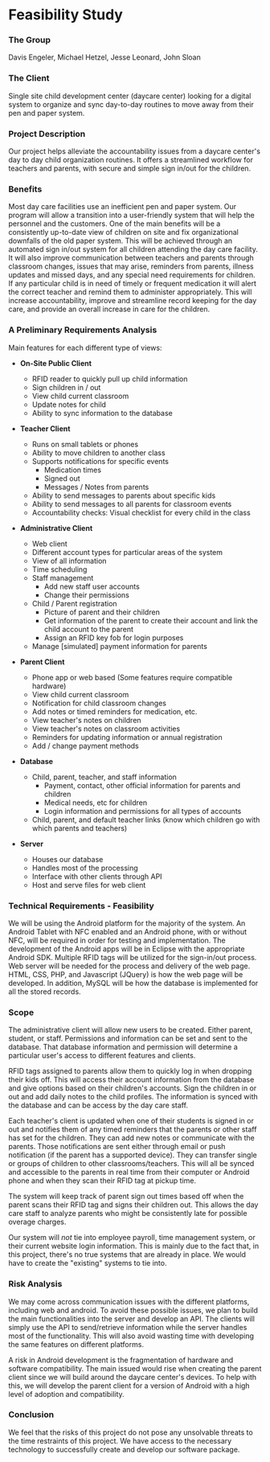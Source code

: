 Feasibility Study
=====

### The Group

Davis Engeler, Michael Hetzel, Jesse Leonard, John Sloan

### The Client

Single site child development center (daycare center) looking for a digital system to organize and sync day-to-day routines to move away from their pen and paper system.

### Project Description

Our project helps alleviate the accountability issues from a daycare center's day to day child organization routines. It offers a streamlined workflow for teachers and parents, with secure and simple sign in/out for the children.

### Benefits

Most day care facilities use an inefficient pen and paper system. Our program will allow a transition into a user-friendly system that will help the personnel and the customers. One of the main benefits will be a consistently up-to-date view of children on site and fix organizational downfalls of the old paper system. This will be achieved through an automated sign in/out system for all children attending the day care facility. It will also improve communication between teachers and parents through classroom changes, issues that may arise, reminders from parents, illness updates and missed days, and any special need requirements for children. If any particular child is in need of timely or frequent medication it will alert the correct teacher and remind them to administer appropriately. This will increase accountability, improve and streamline record keeping for the day care, and provide an overall increase in care for the children.

### A Preliminary Requirements Analysis

Main features for each different type of views:

- **On-Site Public Client** 	
	- RFID reader to quickly pull up child information
	- Sign children in / out
	- View child current classroom
	- Update notes for child
	- Ability to sync information to the database

- **Teacher Client**
	- Runs on small tablets or phones
	- Ability to move children to another class
	- Supports notifications for specific events
		- Medication times
		- Signed out
		- Messages / Notes from parents
	- Ability to send messages to parents about specific kids
	- Ability to send messages to all parents for classroom events
	- Accountability checks: Visual checklist for every child in the class
	
- **Administrative Client**
	- Web client
	- Different account types for particular areas of the system
	- View of all information
	- Time scheduling
	- Staff management
		- Add new staff user accounts
		- Change their permissions
	- Child / Parent registration
		- Picture of parent and their children
		- Get information of the parent to create their account and link the child account to the parent
		- Assign an RFID key fob for login purposes
	- Manage [simulated] payment information for parents

- **Parent Client**
	- Phone app or web based (Some features require compatible hardware)
	- View child current classroom
	- Notification for child classroom changes
	- Add notes or timed reminders for medication, etc.
	- View teacher's notes on children
	- View teacher's notes on classroom activities
	- Reminders for updating information or annual registration
	- Add / change payment methods

- **Database**
	- Child, parent, teacher, and staff information
		- Payment, contact, other official information for parents and children
		- Medical needs, etc for children
		- Login information and permissions for all types of accounts
	- Child, parent, and default teacher links (know which children go with which parents and teachers)
	
- **Server**
	- Houses our database
	- Handles most of the processing
	- Interface with other clients through API
	- Host and serve files for web client


### Technical Requirements - Feasibility

We will be using the Android platform for the majority of the system. An Android Tablet with NFC enabled and an Android phone, with or without NFC, will be required in order for testing and implementation.  The development of the Android apps will be in Eclipse with the appropriate Android SDK.  Multiple RFID tags will be utilized for the sign-in/out process.  Web server will be needed for the process and delivery of the web page.  HTML, CSS, PHP, and Javascript (JQuery) is how the web page will be developed.  In addition, MySQL will be how the database is implemented for all the stored records.  

### Scope

The administrative client will allow new users to be created. Either parent, student, or staff. Permissions and information can be set and sent to the database. That database information and permission will determine a particular user's access to different features and clients. 

RFID tags assigned to parents allow them to quickly log in when dropping their kids off. This will access their account information from the database and give options based on their children's accounts. Sign the children in or out and add daily notes to the child profiles. The information is synced with the database and can be access by the day care staff.

Each teacher's client is updated when one of their students is signed in or out and notifies them of any timed reminders that the parents or other staff has set for the children. They can add new notes or communicate with the parents. Those notifications are sent either through email or push notification (if the parent has a supported device). They can transfer single or groups of children to other classrooms/teachers. This will all be synced and accessible to the parents in real time from their computer or Android phone and when they scan their RFID tag at pickup time.

The system will keep track of parent sign out times based off when the parent scans their RFID tag and signs their children out. This allows the day care staff to analyze parents who might be consistently late for possible overage charges.

Our system will *not* tie into employee payroll, time management system, or their current website login information. This is mainly due to the fact that, in this project, there's no true systems that are already in place. We would have to create the "existing" systems to tie into.

### Risk Analysis

We may come across communication issues with the different platforms, including web and android. To avoid these possible issues, we plan to build the main functionalities into the server and develop an API. The clients will simply use the API to send/retrieve information while the server handles most of the functionality. This will also avoid wasting time with developing the same features on different platforms.

A risk in Android development is the fragmentation of hardware and software compatibility. The main issued would rise when creating the parent client since we will build around the daycare center's devices. To help with this, we will develop the parent client for a version of Android with a high level of adoption and compatibility.

### Conclusion

We feel that the risks of this project do not pose any unsolvable threats to the time restraints of this project. We have access to the necessary technology to successfully create and develop our software package.











